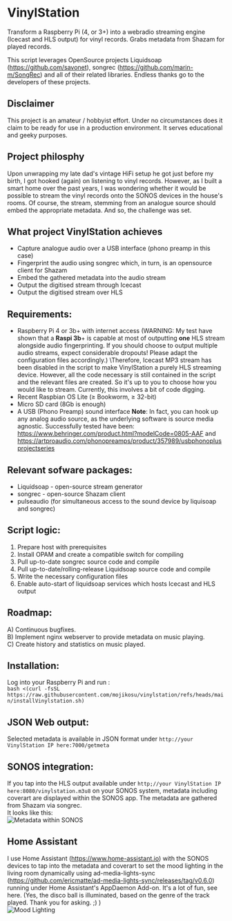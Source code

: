 # VinylStation
Transform a Raspberry Pi (4, or 3+) into a webradio streaming engine (Icecast and HLS output) for vinyl records. Grabs metadata from Shazam for played records.

This script leverages OpenSource projects Liquidsoap (https://github.com/savonet), songrec (https://github.com/marin-m/SongRec) and all of their related libraries.
Endless thanks go to the developers of these projects.

## Disclaimer
This project is an amateur / hobbyist effort. Under no circumstances does it claim to be ready for use in a production environment. It serves educational and geeky purposes.

## Project philosphy
Upon unwrapping my late dad's vintage HiFi setup he got just before my birth, I got hooked (again) on listening to vinyl records. However, as I built a smart home over the past years, I was wondering whether it would be possible to stream the vinyl records onto the SONOS devices in the house's rooms. Of course, the stream, stemming from an analogue source should embed the appropriate metadata. And so, the challenge was set.

## What project VinylStation achieves
- Capture analogue audio over a USB interface (phono preamp in this case)
- Fingerprint the audio using songrec which, in turn, is an opensource client for Shazam
- Embed the gathered metadata into the audio stream
- Output the digitised stream through Icecast
- Output the digitised stream over HLS
  
## Requirements:
- Raspberry Pi 4 or 3b+ with internet access (WARNING: My test have shown that a **Raspi 3b**+ is capable at most of outputting **one** HLS stream alongside audio fingerprinting. If you should choose to output multiple audio streams, expect considerable dropouts! Please adapt the configuration files accordingly.) \Therefore, Icecast MP3 stream has been disabled in the script to make VinylStation a purely HLS streaming device. However, all the code necessary is still contained in the script and the relevant files are created. So it's up to you to choose how you would like to stream. Currently, this involves a bit of code digging.
- Recent Raspbian OS Lite (≥ Bookworm, ≥ 32-bit)
- Micro SD card (8Gb is enough)
- A USB (Phono Preamp) sound interface **Note**: In fact, you can hook up any analog audio source, as the underlying software is source media agnostic. Successfully tested have been: https://www.behringer.com/product.html?modelCode=0805-AAF and https://artproaudio.com/phonopreamps/product/357989/usbphonoplusprojectseries 

## Relevant sofware packages:
- Liquidsoap - open-source stream generator
- songrec - open-source Shazam client
- pulseaudio (for simultaneous access to the sound device by liquisoap and songrec)

## Script logic:
1. Prepare host with prerequisites
2. Install OPAM and create a compatible switch for compiling
3. Pull up-to-date songrec source code and compile
4. Pull up-to-date/rolling-release Liquidsoap source code and compile
5. Write the necessary configuration files
6. Enable auto-start of liquidsoap services which hosts Icecast and HLS output

## Roadmap:
A) Continuous bugfixes.\
B) Implement nginx webserver to provide metadata on music playing.\
C) Create history and statistics on music played.

## Installation:
Log into your Raspberry Pi and run :\
```bash <(curl -fsSL https://raw.githubusercontent.com/mojikosu/vinylstation/refs/heads/main/installVinylstation.sh)```

## JSON Web output:
Selected metadata is available in JSON format under ```http://your VinylStation IP here:7000/getmeta```

## SONOS integration:
If you tap into the HLS output available under ```http;//your VinylStation IP here:8080/vinylstation.m3u8``` on your SONOS system, metadata including coverart are displayed within the SONOS app. The metadata are gathered from Shazam via songrec.\
It looks like this:\
![Metadata within SONOS](sonos-metadata-example.jpeg?raw=true "Title")

## Home Assistant
I use Home Assistant (https://www.home-assistant.io) with the SONOS devices to tap into the metadata and coverart to set the mood lighting in the living room dynamically using ad-media-lights-sync (https://github.com/ericmatte/ad-media-lights-sync/releases/tag/v0.6.0) running under Home Assistant's AppDaemon Add-on. It's a lot of fun, see here. 
(Yes, the disco ball is illuminated, based on the genre of the track played. Thank you for asking. ;) )\
![Mood Lighting](m-lighting-based-on-coverart.jpeg)
